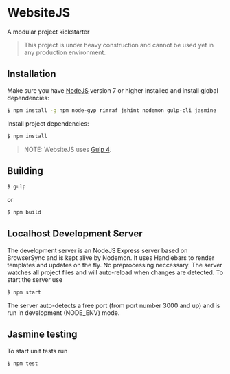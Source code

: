 # WebsiteJS
A modular project kickstarter


 > This project is under heavy construction and cannot be used yet in any production environment.

 ## Installation
 Make sure you have [NodeJS](http://nodejs.org) version 7 or higher installed and
 install global dependencies:
 ```sh
 $ npm install -g npm node-gyp rimraf jshint nodemon gulp-cli jasmine
 ```

 Install project dependencies:
```sh
$ npm install 
```

 > NOTE: WebsiteJS uses [Gulp 4](https://github.com/gulpjs/gulp/tree/4.0).

## Building
```sh
$ gulp
```
or
```sh
$ npm build
```

## Localhost Development Server
The development server is an NodeJS Express server based on BrowserSync and is kept alive by Nodemon.
It uses Handlebars to render templates and updates on the fly. No preprocessing neccessary.
The server watches all project files and will auto-reload when changes are detected.
To start the server use
```sh
$ npm start
``` 
The server auto-detects a free port (from port number 3000 and up) and is run in development (NODE_ENV) mode.

## Jasmine testing
To start unit tests run
```sh
$ npm test
```


